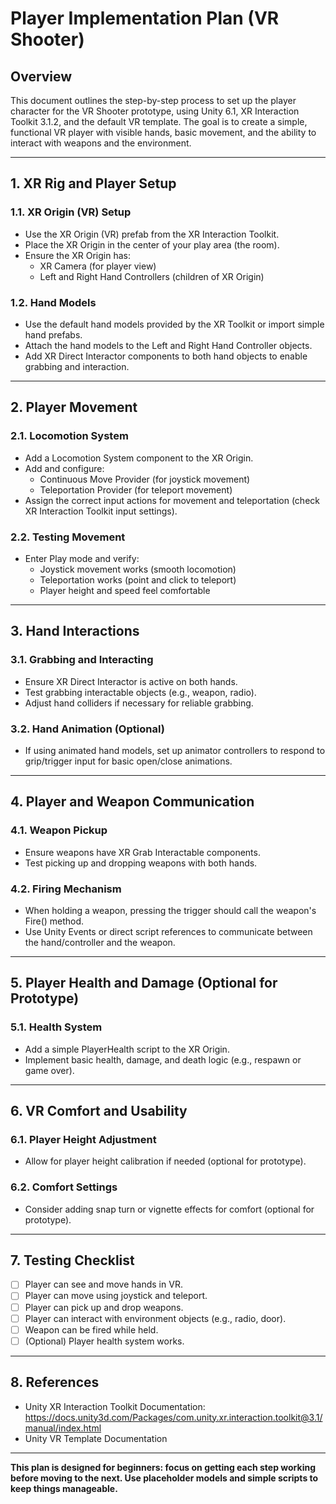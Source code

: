 # Player Implementation Plan (VR Shooter)

## Overview

This document outlines the step-by-step process to set up the player character for the VR Shooter prototype, using Unity 6.1, XR Interaction Toolkit 3.1.2, and the default VR template. The goal is to create a simple, functional VR player with visible hands, basic movement, and the ability to interact with weapons and the environment.

---

## 1. XR Rig and Player Setup

### 1.1. XR Origin (VR) Setup
- Use the XR Origin (VR) prefab from the XR Interaction Toolkit.
- Place the XR Origin in the center of your play area (the room).
- Ensure the XR Origin has:
  - XR Camera (for player view)
  - Left and Right Hand Controllers (children of XR Origin)

### 1.2. Hand Models
- Use the default hand models provided by the XR Toolkit or import simple hand prefabs.
- Attach the hand models to the Left and Right Hand Controller objects.
- Add XR Direct Interactor components to both hand objects to enable grabbing and interaction.

---

## 2. Player Movement

### 2.1. Locomotion System
- Add a Locomotion System component to the XR Origin.
- Add and configure:
  - Continuous Move Provider (for joystick movement)
  - Teleportation Provider (for teleport movement)
- Assign the correct input actions for movement and teleportation (check XR Interaction Toolkit input settings).

### 2.2. Testing Movement
- Enter Play mode and verify:
  - Joystick movement works (smooth locomotion)
  - Teleportation works (point and click to teleport)
  - Player height and speed feel comfortable

---

## 3. Hand Interactions

### 3.1. Grabbing and Interacting
- Ensure XR Direct Interactor is active on both hands.
- Test grabbing interactable objects (e.g., weapon, radio).
- Adjust hand colliders if necessary for reliable grabbing.

### 3.2. Hand Animation (Optional)
- If using animated hand models, set up animator controllers to respond to grip/trigger input for basic open/close animations.

---

## 4. Player and Weapon Communication

### 4.1. Weapon Pickup
- Ensure weapons have XR Grab Interactable components.
- Test picking up and dropping weapons with both hands.

### 4.2. Firing Mechanism
- When holding a weapon, pressing the trigger should call the weapon's Fire() method.
- Use Unity Events or direct script references to communicate between the hand/controller and the weapon.

---

## 5. Player Health and Damage (Optional for Prototype)

### 5.1. Health System
- Add a simple PlayerHealth script to the XR Origin.
- Implement basic health, damage, and death logic (e.g., respawn or game over).

---

## 6. VR Comfort and Usability

### 6.1. Player Height Adjustment
- Allow for player height calibration if needed (optional for prototype).

### 6.2. Comfort Settings
- Consider adding snap turn or vignette effects for comfort (optional for prototype).

---

## 7. Testing Checklist

- [ ] Player can see and move hands in VR.
- [ ] Player can move using joystick and teleport.
- [ ] Player can pick up and drop weapons.
- [ ] Player can interact with environment objects (e.g., radio, door).
- [ ] Weapon can be fired while held.
- [ ] (Optional) Player health system works.

---

## 8. References

- Unity XR Interaction Toolkit Documentation: https://docs.unity3d.com/Packages/com.unity.xr.interaction.toolkit@3.1/manual/index.html
- Unity VR Template Documentation

---

**This plan is designed for beginners: focus on getting each step working before moving to the next. Use placeholder models and simple scripts to keep things manageable.** 